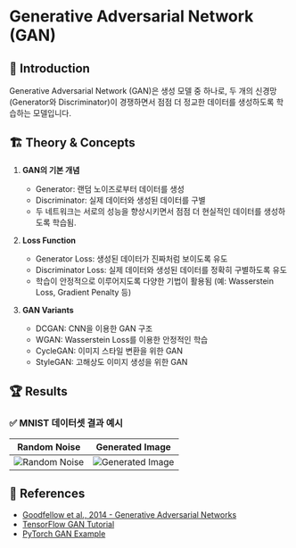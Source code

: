 # Generative Adversarial Network (GAN)


## 📌 Introduction
Generative Adversarial Network (GAN)은 생성 모델 중 하나로, 두 개의 신경망(Generator와 Discriminator)이 경쟁하면서 점점 더 정교한 데이터를 생성하도록 학습하는 모델입니다.

## 🏗 Theory & Concepts
1. **GAN의 기본 개념**
   - Generator: 랜덤 노이즈로부터 데이터를 생성
   - Discriminator: 실제 데이터와 생성된 데이터를 구별
   - 두 네트워크는 서로의 성능을 향상시키면서 점점 더 현실적인 데이터를 생성하도록 학습됨.

2. **Loss Function**
   - Generator Loss: 생성된 데이터가 진짜처럼 보이도록 유도
   - Discriminator Loss: 실제 데이터와 생성된 데이터를 정확히 구별하도록 유도
   - 학습이 안정적으로 이루어지도록 다양한 기법이 활용됨 (예: Wasserstein Loss, Gradient Penalty 등)

3. **GAN Variants**
   - DCGAN: CNN을 이용한 GAN 구조
   - WGAN: Wasserstein Loss를 이용한 안정적인 학습
   - CycleGAN: 이미지 스타일 변환을 위한 GAN
   - StyleGAN: 고해상도 이미지 생성을 위한 GAN


## 🏆 Results
### ✅ MNIST 데이터셋 결과 예시
| Random Noise | Generated Image |
|---|---|
| ![Random Noise](https://upload.wikimedia.org/wikipedia/commons/2/27/MnistExamples.png) | ![Generated Image](https://your-github-url.com/path-to-your-image.png) |

## 🔗 References
- [Goodfellow et al., 2014 - Generative Adversarial Networks](https://arxiv.org/abs/1406.2661)
- [TensorFlow GAN Tutorial](https://www.tensorflow.org/tutorials/generative/dcgan)
- [PyTorch GAN Example](https://github.com/pytorch/examples/tree/main/dcgan)

